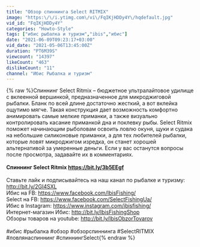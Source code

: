 ```yaml
---
title: "Обзор спиннинга Select RITMIX"
image: "https:\/\/i.ytimg.com\/vi\/FqIKjHDDy4Y\/hqdefault.jpg"
vid_id: "FqIKjHDDy4Y"
categories: "Howto-Style"
tags: ["ибис рыбалка и туризм","ibis","ибис"]
date: "2021-06-09T09:23:17+03:00"
vid_date: "2021-05-06T13:45:00Z"
duration: "PT6M39S"
viewcount: "14397"
likeCount: "463"
dislikeCount: "11"
channel: "Ибис Рыбалка и туризм"
---
```

{% raw %}Спиннинг Select Ritmix – бюджетное ультралайтовое удилище с вклеенной вершинкой, предназначенное для микроджиговой рыбалки. Бланк по всей длине достаточно жесткий, а вот вклейка ощутимо мягче. Такая конструкция дает возможность комфортно анимировать самые мелкие приманки, а также визуально контролировать касание приманкой дна и поклевку рыбы. Select Ritmix поможет начинающим рыболовам освоить ловлю окуня, щуки и судака на небольшие силиконовые приманки, а для тех любителей рыбалки, которые ловят микроджигом изредка, он станет хорошей альтернативой за умеренные деньги. Если у вас останутся вопросы после просмотра, задавайте их в комментариях.<br />________________________________________________________________<br />Спиннинг Select Ritmix <a rel="nofollow" target="blank" href="https://bit.ly/3b5EEgf">https://bit.ly/3b5EEgf</a> <br />________________________________________________________________<br />Ставьте лайк и подписывайтесь на наш канал по рыбалке и туризму: <a rel="nofollow" target="blank" href="http://bit.ly/2GI4SXL">http://bit.ly/2GI4SXL</a><br />Ибис на FB: <a rel="nofollow" target="blank" href="https://www.facebook.com/IbisFishing/">https://www.facebook.com/IbisFishing/</a><br />Select на FB: <a rel="nofollow" target="blank" href="https://www.facebook.com/SelectFishingUa/">https://www.facebook.com/SelectFishingUa/</a><br />Ибис в Instagram: <a rel="nofollow" target="blank" href="https://www.instagram.com/ibisfishing/">https://www.instagram.com/ibisfishing/</a><br />Интернет-магазин Ибис: <a rel="nofollow" target="blank" href="http://bit.ly/IbisFishingShop">http://bit.ly/IbisFishingShop</a> <br />Обзоры товаров на youtube: <a rel="nofollow" target="blank" href="http://bit.ly/IbisObzorTovarov">http://bit.ly/IbisObzorTovarov</a> <br /><br />#ибис #рыбалка #обзор #обзорспиннинга #SelectRITMIX #ловлянаспиннинг #спиннингSelect{% endraw %}
